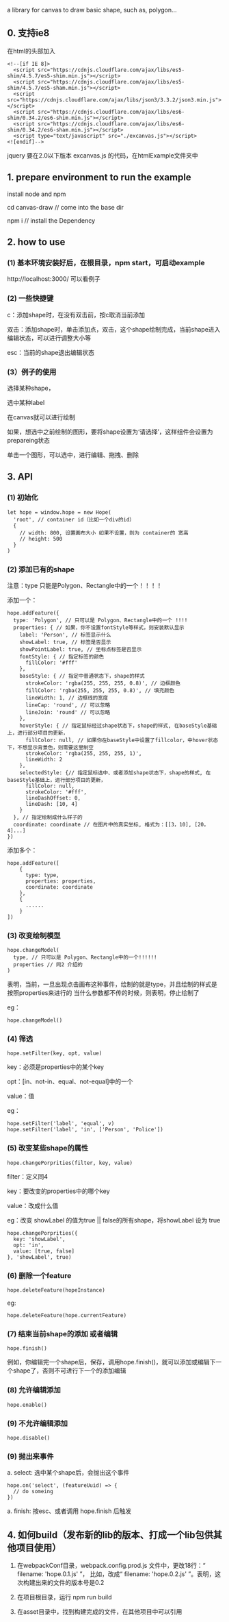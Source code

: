 a library for canvas to draw basic shape, such as, polygon...

## 0. 支持ie8

在html的头部加入

```
<!--[if IE 8]>
  <script src="https://cdnjs.cloudflare.com/ajax/libs/es5-shim/4.5.7/es5-shim.min.js"></script>
  <script src="https://cdnjs.cloudflare.com/ajax/libs/es5-shim/4.5.7/es5-sham.min.js"></script>
  <script src="https://cdnjs.cloudflare.com/ajax/libs/json3/3.3.2/json3.min.js"></script>
  <script src="https://cdnjs.cloudflare.com/ajax/libs/es6-shim/0.34.2/es6-shim.min.js"></script>
  <script src="https://cdnjs.cloudflare.com/ajax/libs/es6-shim/0.34.2/es6-sham.min.js"></script>
  <script type="text/javascript" src="./excanvas.js"></script>
<![endif]-->

```

jquery 要在2.0以下版本
excanvas.js 的代码，在htmlExample文件夹中


## 1. prepare environment to run the example

install node and npm

cd canvas-draw // come into the base dir

npm i // install the Dependency

## 2. how to use

### (1) 基本环境安装好后，在根目录，npm start，可启动example

http://localhost:3000/ 可以看例子

### (2) 一些快捷键

c：添加shape时，在没有双击前，按c取消当前添加

双击：添加shape时，单击添加点，双击，这个shape绘制完成，当前shape进入编辑状态，可以进行调整大小等

esc：当前的shape退出编辑状态

### (3）例子的使用

选择某种shape，

选中某种label  

在canvas就可以进行绘制  

如果，想选中之前绘制的图形，要将shape设置为‘请选择’，这样组件会设置为prepareing状态

单击一个图形，可以选中，进行编辑、拖拽、删除

## 3. API

### (1) 初始化

```
let hope = window.hope = new Hope(
  'root', // container id（比如一个div的id）
  {
    // width: 800, 设置画布大小 如果不设置，则为 container的 宽高
    // height: 500
  }
)

```
### (2) 添加已有的shape

注意：type 只能是Polygon、Rectangle中的一个！！！！

添加一个：
```
hope.addFeature({
  type: 'Polygon', // 只可以是 Polygon、Rectangle中的一个 !!!!
  properties: { // 如果，你不设置fontStyle等样式，则安装默认显示
    label: 'Person', // 标签显示什么
    showLabel: true, // 标签是否显示
    showPointLabel: true, // 坐标点标签是否显示
    fontStyle: { // 指定标签的颜色
      fillColor: '#fff'
    },
    baseStyle: { // 指定中普通状态下，shape的样式
      strokeColor: 'rgba(255, 255, 255, 0.8)', // 边框颜色
      fillColor: 'rgba(255, 255, 255, 0.8)', // 填充颜色
      lineWidth: 1, // 边框线的宽度
      lineCap: 'round', // 可以忽略
      lineJoin: 'round' // 可以忽略
    },
    hoverStyle: { // 指定鼠标经过shape状态下，shape的样式, 在baseStyle基础上，进行部分项目的更新，
      fillColor: null, // 如果你在baseStyle中设置了fillcolor，中hover状态下，不想显示背景色，则需要这里制空
      strokeColor: 'rgba(255, 255, 255, 1)',
      lineWidth: 2
    },
    selectedStyle: {// 指定鼠标选中、或者添加shape状态下，shape的样式, 在baseStyle基础上，进行部分项目的更新，
      fillColor: null,
      strokeColor: '#fff',
      lineDashOffset: 0,
      lineDash: [10, 4]
    }
  }, // 指定绘制成什么样子的
  coordinate: coordinate // 在图片中的真实坐标, 格式为：[[3，10], [20，4]...]
})

```
添加多个：
```
hope.addFeature([
    {
      type: type,
      properties: properties,
      coordinate: coordinate
    },
    {
      ......
    }
])

```
### (3) 改变绘制模型
```
hope.changeModel(
  type, // 只可以是 Polygon、Rectangle中的一个!!!!!!
  properties // 同2 介绍的
)

```

表明，当前，一旦出现点击画布这种事件，绘制的就是type，并且绘制的样式是按照properties来进行的
当什么参数都不传的时候，则表明，停止绘制了

eg：
```
hope.changeModel()

```

### (4) 筛选
```
hope.setFilter(key, opt, value)

```
key：必须是properties中的某个key

opt：[in、not-in、equal、not-equal]中的一个

value：值

eg：
```
hope.setFilter('label', 'equal', v)
hope.setFilter('label', 'in', ['Person', 'Police'])

```
### (5) 改变某些shape的属性

```
hope.changePorprities(filter, key, value)

```
filter：定义同4

key：要改变的properties中的哪个key

value：改成什么值

eg：改变 showLabel 的值为true || false的所有shape，将showLabel 设为 true

```
hope.changePorprities({
  key: 'showLabel',
  opt: 'in',
  value: [true, false]
}, 'showLabel', true)

```
### (6) 删除一个feature
```
hope.deleteFeature(hopeInstance)

```

eg:

```
hope.deleteFeature(hope.currentFeature)

```

### (7) 结束当前shape的添加 或者编辑

```
hope.finish()

```
例如，你编辑完一个shape后，保存，调用hope.finish()，就可以添加或编辑下一个shape了，否则不可进行下一个的添加编辑

### (8) 允许编辑添加

```
hope.enable()

```

### (9) 不允许编辑添加

```
hope.disable()

```

### (9) 抛出来事件

a. select: 选中某个shape后，会抛出这个事件

```
hope.on('select', (featureUuid) => {
  // do someing
})
```
a. finish: 按esc、或者调用 hope.finish 后触发

## 4. 如何build（发布新的lib的版本、打成一个lib包供其他项目使用）

1. 在webpackConf目录，webpack.config.prod.js 文件中，更改18行：“ filename: 'hope.0.1.js' ”，
比如，改成“ filename: 'hope.0.2.js' ”。表明，这次构建出来的文件的版本号是0.2

2. 在项目根目录，运行 npm run build

3. 在asset目录中，找到构建完成的文件，在其他项目中可以引用
